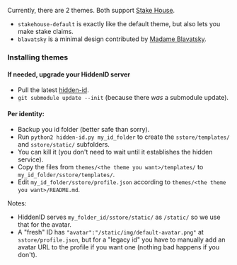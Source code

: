 Currently, there are 2 themes.
Both support [Stake House](https://github.com/hidden-id/stakehouse#readme).

* `stakehouse-default` is exactly like the default theme, but also lets you
make stake claims.
* `blavatsky` is a minimal design contributed by [Madame Blavatsky](https://idoru.pl/u/blavatsky).


### Installing themes
#### If needed, upgrade your HiddenID server

* Pull the latest [hidden-id](https://github.com/hidden-id/hidden-id).
* `git submodule update --init` (because there *was* a submodule update).

#### Per identity:

* Backup you id folder (better safe than sorry).
* Run `python2 hidden-id.py my_id_folder` to create the `sstore/templates/` and `sstore/static/` subfolders.
* You can kill it (you don't need to wait until it establishes the hidden service).
* Copy the files from `themes/<the theme you want>/templates/` to `my_id_folder/sstore/templates/`.
* Edit `my_id_folder/sstore/profile.json` according to `themes/<the theme you want>/README.md`.


Notes:

* HiddenID serves `my_folder_id/sstore/static/` as `/static/` so we use that for the avatar.
* A "fresh" ID has `"avatar":"/static/img/default-avatar.png"` at `sstore/profile.json`,
  but for a "legacy id" you have to manually add an avatar URL to the profile
  if you want one (nothing bad happens if you don't).
